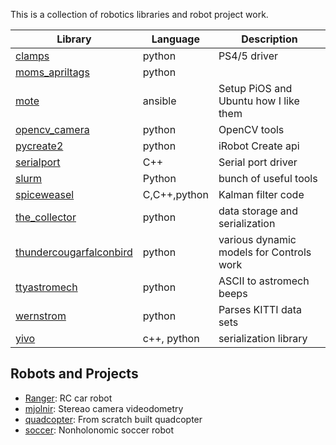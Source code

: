 This is a collection of robotics libraries and robot project work.

| Library | Language | Description |
|---|---|---|
| [clamps][9] | python | PS4/5 driver |
| [moms_apriltags][1] | python | |
| [mote][2] | ansible | Setup PiOS and Ubuntu how I like them |
| [opencv_camera][12] | python | OpenCV tools |
| [pycreate2][7] | python | iRobot Create api |
| [serialport][10] | C++ | Serial port driver |
| [slurm][14] | Python | bunch of useful tools |
| [spiceweasel][4] | C,C++,python | Kalman filter code |
| [the_collector][11] | python | data storage and serialization |
| [thundercougarfalconbird][6] | python | various dynamic models for Controls work |
| [ttyastromech][13] | python | ASCII to astromech beeps |
| [wernstrom][8] | python | Parses KITTI data sets |
| [yivo][5] | c++, python | serialization library |

[1]: https://github.com/MomsFriendlyRobotCompany/moms_apriltag
[2]: https://github.com/MomsFriendlyRobotCompany/mote
[3]: https://github.com/MomsFriendlyRobotCompany/squaternion
[4]: https://github.com/MomsFriendlyRobotCompany/spiceweasel
[5]: https://github.com/MomsFriendlyRobotCompany/yivo
[6]: https://github.com/MomsFriendlyRobotCompany/thundercougarfalconbird 
[7]: https://github.com/MomsFriendlyRobotCompany/pycreate2
[8]: https://github.com/MomsFriendlyRobotCompany/wernstrom
[9]: https://github.com/MomsFriendlyRobotCompany/clamps
[10]: https://github.com/MomsFriendlyRobotCompany/serialport
[11]: https://github.com/MomsFriendlyRobotCompany/the_collector
[12]: https://github.com/MomsFriendlyRobotCompany/opencv_camera
[13]: https://github.com/MomsFriendlyRobotCompany/ttastromech
[14]: https://github.com/MomsFriendlyRobotCompany/slurm

## Robots and Projects

- [Ranger][r1]: RC car robot
- [mjolnir][r2]: Stereao camera videodometry
- [quadcopter][r3]: From scratch built quadcopter
- [soccer][r4]: Nonholonomic soccer robot

[r1]: https://github.com/MomsFriendlyRobotCompany/ranger
[r2]: https://github.com/MomsFriendlyRobotCompany/mjolnir
[r3]: https://github.com/MomsFriendlyRobotCompany/quadcopter
[r4]: https://github.com/MomsFriendlyRobotCompany/soccer
